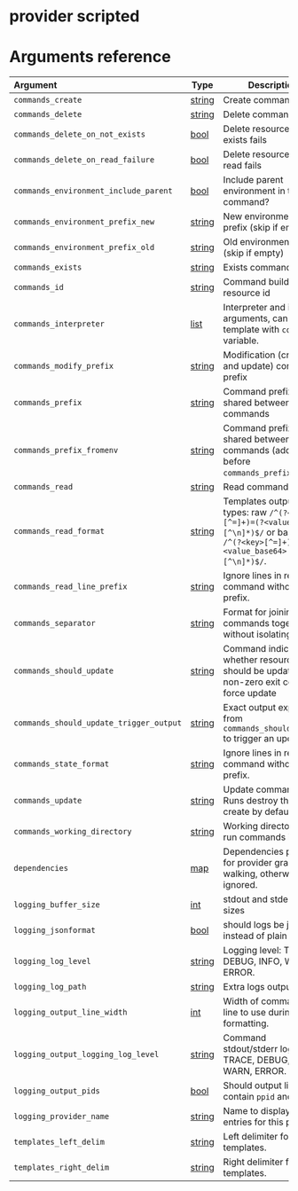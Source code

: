 
# provider scripted

# Arguments reference

| Argument | Type | Description | Default |
|:---      | ---  | ---         | ---     |
| `commands_create` | [string](https://www.terraform.io/docs/extend/schemas/schema-types.html#typestring) | Create command | not set |
| `commands_delete` | [string](https://www.terraform.io/docs/extend/schemas/schema-types.html#typestring) | Delete command | not set |
| `commands_delete_on_not_exists` | [bool](https://www.terraform.io/docs/extend/schemas/schema-types.html#typebool) | Delete resource when exists fails | `true` |
| `commands_delete_on_read_failure` | [bool](https://www.terraform.io/docs/extend/schemas/schema-types.html#typebool) | Delete resource when read fails | `false` |
| `commands_environment_include_parent` | [bool](https://www.terraform.io/docs/extend/schemas/schema-types.html#typebool) | Include parent environment in the command? | `true` |
| `commands_environment_prefix_new` | [string](https://www.terraform.io/docs/extend/schemas/schema-types.html#typestring) | New environment prefix (skip if empty) | not set |
| `commands_environment_prefix_old` | [string](https://www.terraform.io/docs/extend/schemas/schema-types.html#typestring) | Old environment prefix (skip if empty) | not set |
| `commands_exists` | [string](https://www.terraform.io/docs/extend/schemas/schema-types.html#typestring) | Exists command | not set |
| `commands_id` | [string](https://www.terraform.io/docs/extend/schemas/schema-types.html#typestring) | Command building resource id | not set |
| `commands_interpreter` | [list](https://www.terraform.io/docs/extend/schemas/schema-types.html#typelist) | Interpreter and it's arguments, can be a template with `command` variable. | not set |
| `commands_modify_prefix` | [string](https://www.terraform.io/docs/extend/schemas/schema-types.html#typestring) | Modification (create and update) commands prefix | not set |
| `commands_prefix` | [string](https://www.terraform.io/docs/extend/schemas/schema-types.html#typestring) | Command prefix shared between all commands | not set |
| `commands_prefix_fromenv` | [string](https://www.terraform.io/docs/extend/schemas/schema-types.html#typestring) | Command prefix shared between all commands (added before `commands_prefix`)  | `$TF_SCRIPTED_COMMANDS_PREFIX_FROMENV` or not set |
| `commands_read` | [string](https://www.terraform.io/docs/extend/schemas/schema-types.html#typestring) | Read command | not set |
| `commands_read_format` | [string](https://www.terraform.io/docs/extend/schemas/schema-types.html#typestring) | Templates output types: raw `/^(?<key>[^=]+)=(?<value>[^\n]*)$/` or base64 `/^(?<key>[^=]+)=(?<value_base64>[^\n]*)$/`.  | `$TF_SCRIPTED_COMMANDS_READ_FORMAT` or `raw` |
| `commands_read_line_prefix` | [string](https://www.terraform.io/docs/extend/schemas/schema-types.html#typestring) | Ignore lines in read command without this prefix.  | `$TF_SCRIPTED_COMMANDS_READ_LINE_PREFIX` or not set |
| `commands_separator` | [string](https://www.terraform.io/docs/extend/schemas/schema-types.html#typestring) | Format for joining 2 commands together without isolating them.  | `$TF_SCRIPTED_COMMANDS_SEPARATOR` or `%s\n%s` |
| `commands_should_update` | [string](https://www.terraform.io/docs/extend/schemas/schema-types.html#typestring) | Command indicating whether resource should be updated, non-zero exit code to force update | not set |
| `commands_should_update_trigger_output` | [string](https://www.terraform.io/docs/extend/schemas/schema-types.html#typestring) | Exact output expected from `commands_should_update` to trigger an update.  | `$TF_SCRIPTED_COMMANDS_SHOULD_UPDATE_TRIGGER_OUTPUT` or `true` |
| `commands_state_format` | [string](https://www.terraform.io/docs/extend/schemas/schema-types.html#typestring) | Ignore lines in read command without this prefix.  | `$TF_SCRIPTED_COMMANDS_STATE_FORMAT` or `commands_read_format` |
| `commands_update` | [string](https://www.terraform.io/docs/extend/schemas/schema-types.html#typestring) | Update command. Runs destroy then create by default. | not set |
| `commands_working_directory` | [string](https://www.terraform.io/docs/extend/schemas/schema-types.html#typestring) | Working directory to run commands in | not set |
| `dependencies` | [map](https://www.terraform.io/docs/extend/schemas/schema-types.html#typemap) | Dependencies purely for provider graph walking, otherwise ignored. | not set |
| `logging_buffer_size` | [int](https://www.terraform.io/docs/extend/schemas/schema-types.html#typeint) | stdout and stderr buffer sizes | `8192` |
| `logging_jsonformat` | [bool](https://www.terraform.io/docs/extend/schemas/schema-types.html#typebool) | should logs be json instead of plain text?  | `$TF_SCRIPTED_LOGGING_JSONFORMAT` or `$TF_SCRIPTED_LOGGING_JSONFORMAT` != `""` |
| `logging_log_level` | [string](https://www.terraform.io/docs/extend/schemas/schema-types.html#typestring) | Logging level: TRACE, DEBUG, INFO, WARN, ERROR.  | `$TF_SCRIPTED_LOGGING_LOG_LEVEL` or `INFO` |
| `logging_log_path` | [string](https://www.terraform.io/docs/extend/schemas/schema-types.html#typestring) | Extra logs output path.  | `$TF_SCRIPTED_LOGGING_LOG_PATH` |
| `logging_output_line_width` | [int](https://www.terraform.io/docs/extend/schemas/schema-types.html#typeint) | Width of command's line to use during formatting.  | `$TF_SCRIPTED_LOGGING_OUTPUT_LINE_WIDTH` |
| `logging_output_logging_log_level` | [string](https://www.terraform.io/docs/extend/schemas/schema-types.html#typestring) | Command stdout/stderr log level: TRACE, DEBUG, INFO, WARN, ERROR.  | `$LOGGING_OUTPUT_LOG_LEVEL` |
| `logging_output_pids` | [bool](https://www.terraform.io/docs/extend/schemas/schema-types.html#typebool) | Should output lines contain `ppid` and `pid`?  | `$TF_SCRIPTED_LOGGING_OUTPUT_PIDS` or `$TF_SCRIPTED_LOGGING_OUTPUT_PIDS` == `""` |
| `logging_provider_name` | [string](https://www.terraform.io/docs/extend/schemas/schema-types.html#typestring) | Name to display in log entries for this provider | not set |
| `templates_left_delim` | [string](https://www.terraform.io/docs/extend/schemas/schema-types.html#typestring) | Left delimiter for templates.  | `$TF_SCRIPTED_TEMPLATES_LEFT_DELIM` or `{{` |
| `templates_right_delim` | [string](https://www.terraform.io/docs/extend/schemas/schema-types.html#typestring) | Right delimiter for templates.  | `$TF_SCRIPTED_TEMPLATES_RIGHT_DELIM` or `}}` |
